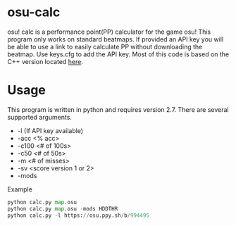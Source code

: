 # osu-calc
osu! calc is a performance point(PP) calculator for the game osu! This program only works on standard beatmaps. If provided an API key you will be able to use a link to easily calculate PP without downloading the beatmap. Use keys.cfg to add the API key. Most of this code is based on the C++ version located [here](https://github.com/Francesco149/oppai).

# Usage

This program is written in python and requires version 2.7. There are several supported arguments.

* -l <link> (If API key available)
* -acc <% acc>
* -c100 <# of 100s>
* -c50 <# of 50s>
* -m <# of misses>
* -sv <score version 1 or 2>
* -mods <string of mods>

Example
```python
python calc.py map.osu
python calc.py map.osu -mods HDDTHR
python calc.py -l https://osu.ppy.sh/b/994495
```
